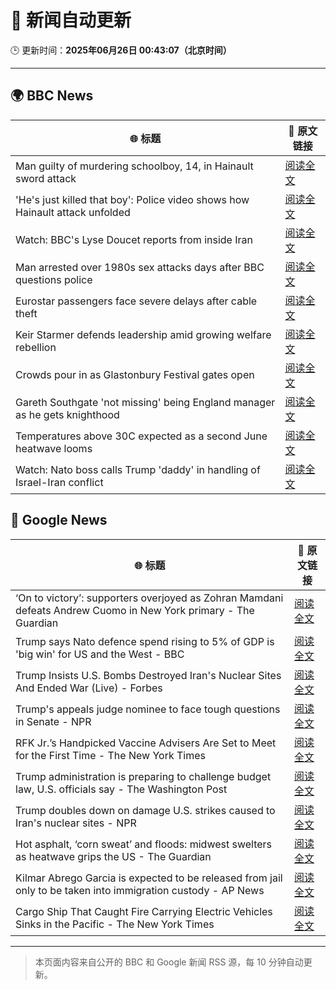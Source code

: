 # 🧠 新闻自动更新

🕒 更新时间：**2025年06月26日 00:43:07（北京时间）**

---

## 🌍 BBC News

| 🌐 标题 | 🔗 原文链接 |
|--------|-------------|
| Man guilty of murdering schoolboy, 14, in Hainault sword attack | [阅读全文](https://www.bbc.com/news/articles/cwyrg6ynnx9o) |
| 'He's just killed that boy': Police video shows how Hainault attack unfolded | [阅读全文](https://www.bbc.com/news/articles/clyx0xkjmmgo) |
| Watch: BBC's Lyse Doucet reports from inside Iran | [阅读全文](https://www.bbc.com/news/videos/ceq7jjg929qo) |
| Man arrested over 1980s sex attacks days after BBC questions police | [阅读全文](https://www.bbc.com/news/articles/cpqnly2x8qno) |
| Eurostar passengers face severe delays after cable theft | [阅读全文](https://www.bbc.com/news/articles/c4gedxe7wnro) |
| Keir Starmer defends leadership amid growing welfare rebellion | [阅读全文](https://www.bbc.com/news/articles/cr792ej27y3o) |
| Crowds pour in as Glastonbury Festival gates open | [阅读全文](https://www.bbc.com/news/articles/c23g4vd7p99o) |
| Gareth Southgate 'not missing' being England manager as he gets knighthood | [阅读全文](https://www.bbc.com/sport/football/articles/c4g8eeey25lo) |
| Temperatures above 30C expected as a second June heatwave looms | [阅读全文](https://www.bbc.com/weather/articles/cx2g8vw8v0jo) |
| Watch: Nato boss calls Trump 'daddy' in handling of Israel-Iran conflict | [阅读全文](https://www.bbc.com/news/videos/c1e0nnx60q6o) |

## 📰 Google News

| 🌐 标题 | 🔗 原文链接 |
|--------|-------------|
| ‘On to victory’: supporters overjoyed as Zohran Mamdani defeats Andrew Cuomo in New York primary - The Guardian | [阅读全文](https://news.google.com/rss/articles/CBMi0AFBVV95cUxQSWZZQU9UNnZEcEJqSDFMSEhKaHhXZGtuZjlIWGlNSzFjcm52d1prRGVwa29WeE9xVnhva2R3YUF2cVhOWjQxZHFVRVlrRzhrM1llY1ktQnlQcFA0ZFVsSkh2eWZPc0t6UEVNM0tUM2JiYkpGdjNnMGI4aU5FTDdaVWcwbHotN2NoT1NMb0V1NHlKWkRvTHJEN3NXODBiM19xemdMLXJkZ2JoOXZkcjVpekV3M2lLTmt5X04wcGlZZjBJMk9wNEFycHdLel8yMEQ4?oc=5) |
| Trump says Nato defence spend rising to 5% of GDP is 'big win' for US and the West - BBC | [阅读全文](https://news.google.com/rss/articles/CBMiVEFVX3lxTE1UVDJEekpkZU9BTU8tWUVJZklGSENwdW02YzFPaDFza2QxQy1hUHRFb3JsNlpra3BWbHhIUGdrQWU5MTlidFZNenJkY1ozanloQlNFRA?oc=5) |
| Trump Insists U.S. Bombs Destroyed Iran's Nuclear Sites And Ended War (Live) - Forbes | [阅读全文](https://news.google.com/rss/articles/CBMi0gFBVV95cUxPRTBjUlBUMUZGdFFhLW9ncFkyaDY0LTN2cFpFaThMYVk4eXBoNlRnUXYxbzF0NnFXYW1vN09aNEg1bk5TUnV1MndrUXFvMzYza3pLa05xNVhsVTQ1N3IzRFBaVks1NFhUcWdzM1BZTS12aFFUdjBxT1h6VXJ3amQxLVhtZzFjT25UMGxqR1hHaXpjZFNxakJ3TlViWTlIY3k3R1dDRUM5R2steF9pU2s1RVhDTUc5a0Zsa0JpZVBnSWZ2TUprU2hkSzEzbmZ2eWNSZXc?oc=5) |
| Trump's appeals judge nominee to face tough questions in Senate - NPR | [阅读全文](https://news.google.com/rss/articles/CBMif0FVX3lxTE4xbmNYOVRRVEl3R0p1YjN1MkNmLTFjYVJUd0c5T04wNkZBSWRIcjZtWUd3OC1iT2tjcEZVc0tBejI1VWc4RE9wd1ZvWnA2VEc1amxBUmZZaVgtQ1QzZktCMFYxVVR5cTFTNWJyTGU3X09OcXFXNy10ODBOdUJlVDQ?oc=5) |
| RFK Jr.’s Handpicked Vaccine Advisers Are Set to Meet for the First Time - The New York Times | [阅读全文](https://news.google.com/rss/articles/CBMifEFVX3lxTE82YW5mRGpQMTlkbkx1MUo2SjR4ZmtXdXdQVENIMk1sdnBaT0JHSWRURmFnSnNMdGtHenRJRHM3SExleXM0ZVkyS0o2cFN2WTNmQ1VaY1hvOXJyYU03ZVV3VkZXSnBhMlJLaUloX3lKUWIxbUJlald5SGYyVTI?oc=5) |
| Trump administration is preparing to challenge budget law, U.S. officials say - The Washington Post | [阅读全文](https://news.google.com/rss/articles/CBMihAFBVV95cUxNWXN1b2g4eFRvQXRCZGV4N0ZGdkN6QjVrdW80X3hvWmozQ2Q4cUE5MURBUy1Zako1Ml9Wbl9YR1pyeFFSc2o0THo4TzZhNjNSZmh4b1pOdXVFR0ZBT0lIWll0eDFLTk4wMHA1UFY0TmJKUG5iNW9UTWNTNFVMdDA0SnBnSG8?oc=5) |
| Trump doubles down on damage U.S. strikes caused to Iran's nuclear sites - NPR | [阅读全文](https://news.google.com/rss/articles/CBMidkFVX3lxTFBpOVhnaUZPZWdpQ0Nia2loME5uRU5WZ3NpY2xrZXI2Uk9vSVo2bHNXd05paUJLY2JwakpMNlpfV0l1UF9pSzZHajg3OVlqRm91aHF3VXdqMTJjcmg1c1NHbFcxZXNRS0Z0T1IxQ0ZYMGhCUFh2MHc?oc=5) |
| Hot asphalt, ‘corn sweat’ and floods: midwest swelters as heatwave grips the US - The Guardian | [阅读全文](https://news.google.com/rss/articles/CBMiiwFBVV95cUxNczJMWWhJVk1GenJLTXQtQy0wdWdqZEd3NHdLS1RZazdoX0kwUWxZZnJ4SmE3WDg2SlRLNW5HU09Cd3dlQTdNTlp1TXAtcXBWZURSUGJHS1VmV1pURGpnZlB3a1JZSGhJUHhRWXpWZWoxREVYUzVRR2lXblpISlk5bnFQRThQVE9lckw4?oc=5) |
| Kilmar Abrego Garcia is expected to be released from jail only to be taken into immigration custody - AP News | [阅读全文](https://news.google.com/rss/articles/CBMipAFBVV95cUxPNHBZd1YzZWNWWHpjbXgyREhjR3RzOVplaDRlT3dCRnpFSGZrZ0pZUDAtZ3pIQWQ3c0pPc0lVUFVUNlQtb0tUUk5iZndNRnJva3ZwVUtFZmY2cmlWSGhFMW1SQ1cwWUQ2bVhPcjVHV1FrWG14OFBsN25uLUFRcmRGZEhnalU4djU1U1N6WXZBOWFHd2R1U24wRmJYNmR6eG9vZlF4bw?oc=5) |
| Cargo Ship That Caught Fire Carrying Electric Vehicles Sinks in the Pacific - The New York Times | [阅读全文](https://news.google.com/rss/articles/CBMiiwFBVV95cUxOUG9hOUp0Nlg5cENsY3pLYkREeEdvZHltX2l0blJPMXpIdjBGRnJkMjRjMV9sdTNEc2J5azVRcnpvZW05OGYxRDVxTGEwOFNkWm1wR1VYdVk4ZVB4ZU1sY0ZZUFhpaUdDYkQ1WHlmYkJCbDlId3pLTnYwZktfU09IWXJhVFBDV3hCSkxR?oc=5) |

---
> 本页面内容来自公开的 BBC 和 Google 新闻 RSS 源，每 10 分钟自动更新。